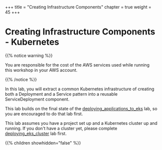 +++
title = "Creating Infrastructure Components"
chapter = true
weight = 45
+++

# Creating Infrastructure Components - Kubernetes

{{% notice warning %}}<p> You are responsible for the cost of the AWS services used while running this workshop in your AWS account.</p> {{% /notice %}}

In this lab, you will extract a common Kubernetes infrastructure of creating both a Deployment and a Service pattern into a reusable ServiceDeployment component.

This lab builds on the final state of the [deploying_applications_to_eks](../40_deploying_applications_to_eks.html) lab, so you are encouraged to do that lab first.

This lab assumes you have a project set up and a Kubernetes cluster up and running. If you don't have a cluster yet, please
complete [deploying_eks_cluster](./30_deploying_eks_cluster.html) lab first.

{{% children showhidden="false" %}}
